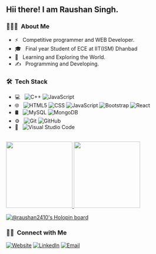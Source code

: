 <h2> Hii there! I am Raushan Singh.</h2>

<h3> 👨🏻‍💻 &nbsp;About Me </h3>

- ⚡ &nbsp; Competitive programmer and WEB Developer.
- 🎓 &nbsp; Final year Student of ECE at IIT(ISM) Dhanbad
- 🌱 &nbsp; Learning and Exploring the World.
- ✍️ &nbsp; Programming and Developing.

<h3> 🛠 &nbsp;Tech Stack</h3>

- 💻 &nbsp;
  ![C++](https://img.shields.io/badge/-C++-333333?style=flat&logo=C%2B%2B&logoColor=00599C)
  ![JavaScript](https://img.shields.io/badge/-JavaScript-333333?style=flat&logo=javascript)
- 🌐 &nbsp;
  ![HTML5](https://img.shields.io/badge/-HTML5-333333?style=flat&logo=HTML5)
  ![CSS](https://img.shields.io/badge/-CSS-333333?style=flat&logo=CSS3&logoColor=1572B6)
  ![JavaScript](https://img.shields.io/badge/-JavaScript-333333?style=flat&logo=javascript)
  ![Bootstrap](https://img.shields.io/badge/-Bootstrap-333333?style=flat&logo=bootstrap&logoColor=563D7C)
  ![React](https://img.shields.io/badge/-React-333333?style=flat&logo=react)
- 🛢 &nbsp;
  ![MySQL](https://img.shields.io/badge/-MySQL-333333?style=flat&logo=mysql)
  ![MongoDB](https://img.shields.io/badge/M-mongoDB-green)
- ⚙️ &nbsp;
  ![Git](https://img.shields.io/badge/-Git-333333?style=flat&logo=git)
  ![GitHub](https://img.shields.io/badge/-GitHub-333333?style=flat&logo=github)
- 🔧 &nbsp;
  ![Visual Studio Code](https://img.shields.io/badge/-Visual%20Studio%20Code-333333?style=flat&logo=visual-studio-code&logoColor=007ACC)

<br/>

<a href="https://github.com/raushan2410">
  <img height="180em" src="https://github-readme-stats.vercel.app/api?username=raushan2410&count_private=true&show_icons=true" />
  <img height="180em" src="https://github-readme-stats.vercel.app/api/top-langs/?username=raushan2410&layout=compact" />
</a>

<br/>

[![@raushan2410's Holopin board](https://holopin.me/raushan2410)](https://holopin.io/@raushan2410)

<h3> 🤝🏻 &nbsp;Connect with Me </h3>
<p>
 <a href="https://raushan2410.github.io/"><img alt="Website" src="https://img.shields.io/badge/Website-https://raushan2410.github.io/-blue?style=flat-square&logo=google-chrome"></a>
<a href="https://www.linkedin.com/in/raushan2410/"><img alt="LinkedIn" src="https://img.shields.io/badge/LinkedIn-Raushan%20Singh-blue?style=flat-square&logo=linkedin"></a>
<a href="mailto:singhraushan2410@gmail.com"><img alt="Email" src="https://img.shields.io/badge/Email-singhraushan2410@gmail.com-blue?style=flat-square&logo=gmail"></a>
</p>
